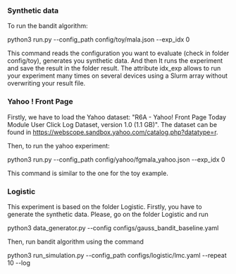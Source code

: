 
### Synthetic data

To run the bandit algorithm:

python3 run.py --config_path config/toy/mala.json --exp_idx 0

This command reads the configuration you want to evaluate (check in folder config/toy), generates you synthetic data. And then It runs the experiment and save the result in the folder result. The attribute idx_exp allows to run your experiment many times on several devices using a Slurm array without overwriting your result file. 


### Yahoo ! Front Page

Firstly, we have to load the Yahoo dataset: "R6A - Yahoo! Front Page Today Module User Click Log Dataset, version 1.0 (1.1 GB)". The dataset can be found in https://webscope.sandbox.yahoo.com/catalog.php?datatype=r.

Then, to run the yahoo experiment:


python3 run.py --config_path config/yahoo/fgmala_yahoo.json --exp_idx 0


This command is similar to the one for the toy example.

### Logistic

This experiment is based on the folder Logistic. Firstly, you have to generate the synthetic data. Please, go on the folder Logistic and run

python3 data_generator.py --config configs/gauss_bandit_baseline.yaml


Then, run bandit algorithm using the command

python3 run_simulation.py --config_path configs/logistic/lmc.yaml --repeat 10 --log
